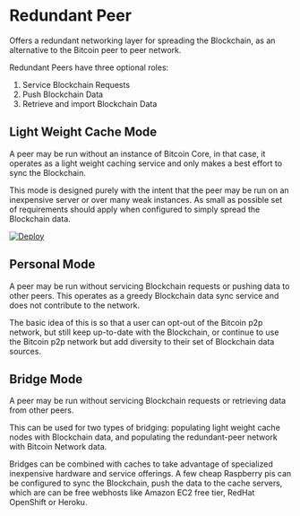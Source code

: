 # Redundant Peer

Offers a redundant networking layer for spreading the Blockchain, as an alternative to the Bitcoin peer to peer network.

Redundant Peers have three optional roles:

1. Service Blockchain Requests
2. Push Blockchain Data
3. Retrieve and import Blockchain Data

## Light Weight Cache Mode

A peer may be run without an instance of Bitcoin Core, in that case, it operates as a light weight caching service and only makes a best effort to sync the Blockchain.

This mode is designed purely with the intent that the peer may be run on an inexpensive server or over many weak instances. As small as possible set of requirements should apply when configured to simply spread the Blockchain data.

[![Deploy](https://www.herokucdn.com/deploy/button.svg)](https://heroku.com/deploy?template=https://heroku.com/deploy?template=https://github.com/HackerResidency/redundant-peer/)

## Personal Mode

A peer may be run without servicing Blockchain requests or pushing data to other peers. This operates as a greedy Blockchain data sync service and does not contribute to the network.

The basic idea of this is so that a user can opt-out of the Bitcoin p2p network, but still keep up-to-date with the Blockchain, or continue to use the Bitcoin p2p network but add diversity to their set of Blockchain data sources.

## Bridge Mode

A peer may be run without servicing Blockchain requests or retrieving data from other peers.

This can be used for two types of bridging: populating light weight cache nodes with Blockchain data, and populating the redundant-peer network with Bitcoin Network data.

Bridges can be combined with caches to take advantage of specialized inexpensive hardware and service offerings. A few cheap Raspberry pis can be configured to sync the Blockchain, push the data to the cache servers, which are can be free webhosts like Amazon EC2 free tier, RedHat OpenShift or Heroku. 

